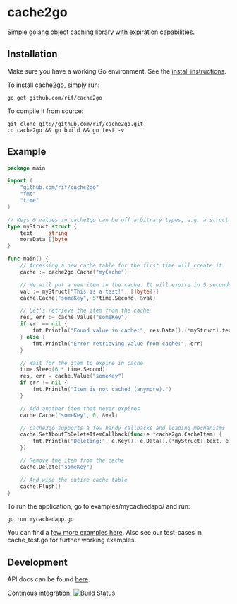 cache2go
========

Simple golang object caching library with expiration capabilities.

## Installation

Make sure you have a working Go environment. See the [install instructions](http://golang.org/doc/install.html).

To install cache2go, simply run:

    go get github.com/rif/cache2go

To compile it from source:

    git clone git://github.com/rif/cache2go.git
    cd cache2go && go build && go test -v

## Example
```go
package main

import (
	"github.com/rif/cache2go"
	"fmt"
	"time"
)

// Keys & values in cache2go can be off arbitrary types, e.g. a struct
type myStruct struct {
	text     string
	moreData []byte
}

func main() {
	// Accessing a new cache table for the first time will create it
	cache := cache2go.Cache("myCache")

	// We will put a new item in the cache. It will expire in 5 seconds
	val := myStruct{"This is a test!", []byte{}}
	cache.Cache("someKey", 5*time.Second, &val)

	// Let's retrieve the item from the cache
	res, err := cache.Value("someKey")
	if err == nil {
		fmt.Println("Found value in cache:", res.Data().(*myStruct).text)
	} else {
		fmt.Println("Error retrieving value from cache:", err)
	}

	// Wait for the item to expire in cache
	time.Sleep(6 * time.Second)
	res, err = cache.Value("someKey")
	if err != nil {
		fmt.Println("Item is not cached (anymore).")
	}

	// Add another item that never expires
	cache.Cache("someKey", 0, &val)

	// cache2go supports a few handy callbacks and loading mechanisms
	cache.SetAboutToDeleteItemCallback(func(e *cache2go.CacheItem) {
		fmt.Println("Deleting:", e.Key(), e.Data().(*myStruct).text, e.CreatedOn())
	})

	// Remove the item from the cache
	cache.Delete("someKey")

	// And wipe the entire cache table
	cache.Flush()
}
```

To run the application, go to examples/mycachedapp/ and run:

    go run mycachedapp.go

You can find a [few more examples here](https://github.com/rif/cache2go/tree/master/examples).
Also see our test-cases in cache_test.go for further working examples.

## Development
API docs can be found [here](http://go.pkgdoc.org/github.com/rif/cache2go).

Continous integration: [![Build Status](https://secure.travis-ci.org/rif/cache2go.png)](http://travis-ci.org/rif/cache2go)

